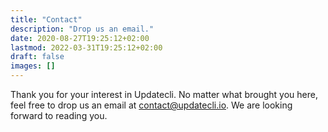 ```yaml
---
title: "Contact"
description: "Drop us an email."
date: 2020-08-27T19:25:12+02:00
lastmod: 2022-03-31T19:25:12+02:00
draft: false
images: []
---
```


Thank you for your interest in Updatecli.
No matter what brought you here, feel free to drop us an email at [contact@updatecli.io](mailto:contact@updatecli.io).
We are looking forward to reading you.
